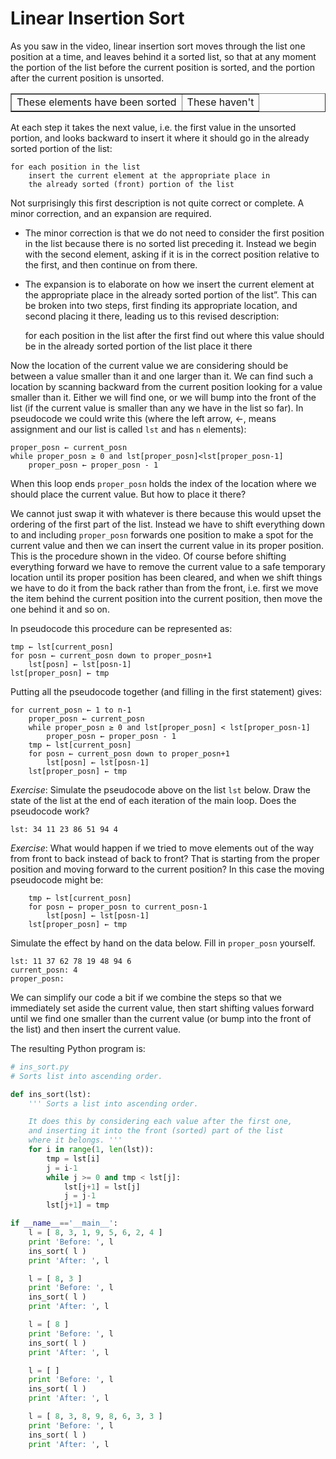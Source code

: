 # Linear Insertion Sort

As you saw in the video, linear insertion sort moves through the list
one position at a time, and leaves behind it a sorted list, so that at
any moment the portion of the list before the current position is
sorted, and the portion after the current position is unsorted.

<table border="1">
  <tbody>
    <tr>
      <td>These elements have been sorted</td>
      <td>These haven't</td>
    </tr>
  </tbody>
</table>

At each step it takes the next value, i.e. the first value in the
unsorted portion, and looks backward to insert it where it should go in
the already sorted portion of the list:

    for each position in the list
        insert the current element at the appropriate place in
        the already sorted (front) portion of the list

Not surprisingly this first description is not quite correct or
complete. A minor correction, and an expansion are required.

-   The minor correction is that we do not need to consider the first
    position in the list because there is no sorted list preceding it.
    Instead we begin with the second element, asking if it is in the
    correct position relative to the first, and then continue on from
    there.

-   The expansion is to elaborate on how we insert the current element
    at the appropriate place in the already sorted portion of the
    list”. This can be broken into two steps, first finding its
    appropriate location, and second placing it there, leading us to
    this revised description:

    for each position in the list after the first
        find out where this value should be in
            the already sorted portion of the list
        place it there

Now the location of the current value we are considering should be
between a value smaller than it and one larger than it. We can find such
a location by scanning backward from the current position looking for a
value smaller than it. Either we will find one, or we will bump into the
front of the list (if the current value is smaller than any we have in
the list so far). In pseudocode we could write this (where the left
arrow, ←, means assignment and our list is called `lst` and has `n`
elements):

     
    proper_posn ← current_posn
    while proper_posn ≥ 0 and lst[proper_posn]<lst[proper_posn-1]
        proper_posn ← proper_posn - 1

When this loop ends `proper_posn` holds the index of the location where
we should place the current value. But how to place it there?

We cannot just swap it with whatever is there because this would upset
the ordering of the first part of the list. Instead we have to shift
everything down to and including `proper_posn` forwards one position to
make a spot for the current value and then we can insert the current
value in its proper position. This is the procedure shown in the video.
Of course before shifting everything forward we have to remove the
current value to a safe temporary location until its proper position has
been cleared, and when we shift things we have to do it from the back
rather than from the front, i.e. first we move the item behind the
current position into the current position, then move the one behind it
and so on.

In pseudocode this procedure can be represented as:

    tmp ← lst[current_posn]
    for posn ← current_posn down to proper_posn+1
        lst[posn] ← lst[posn-1]
    lst[proper_posn] ← tmp

Putting all the pseudocode together (and filling in the first statement)
gives:

    for current_posn ← 1 to n-1
        proper_posn ← current_posn
        while proper_posn ≥ 0 and lst[proper_posn] < lst[proper_posn-1]
            proper_posn ← proper_posn - 1
        tmp ← lst[current_posn]
        for posn ← current_posn down to proper_posn+1
            lst[posn] ← lst[posn-1]
        lst[proper_posn] ← tmp

_Exercise_: Simulate the pseudocode above on the list `lst` below. Draw
the state of the list at the end of each iteration of the main loop.
Does the pseudocode work?

     
    lst: 34 11 23 86 51 94 4

_Exercise_: What would happen if we tried to move elements out of the
way from front to back instead of back to front? That is starting from
the proper position and moving forward to the current position? In this
case the moving pseudocode might be:

        tmp ← lst[current_posn]
        for posn ← proper_posn to current_posn-1
            lst[posn] ← lst[posn-1]
        lst[proper_posn] ← tmp

Simulate the effect by hand on the data below. Fill in `proper_posn`
yourself.

    lst: 11 37 62 78 19 48 94 6
    current_posn: 4
    proper_posn: 

We can simplify our code a bit if we combine the steps so that we
immediately set aside the current value, then start shifting values
forward until we find one smaller than the current value (or bump into
the front of the list) and then insert the current value.

The resulting Python program is:

``` python
# ins_sort.py
# Sorts list into ascending order.

def ins_sort(lst):
    ''' Sorts a list into ascending order.

    It does this by considering each value after the first one,
    and inserting it into the front (sorted) part of the list
    where it belongs. '''
    for i in range(1, len(lst)):
        tmp = lst[i]
        j = i-1
        while j >= 0 and tmp < lst[j]:
            lst[j+1] = lst[j]
            j = j-1
        lst[j+1] = tmp

if __name__=='__main__':
    l = [ 8, 3, 1, 9, 5, 6, 2, 4 ]
    print 'Before: ', l
    ins_sort( l )
    print 'After: ', l

    l = [ 8, 3 ]
    print 'Before: ', l
    ins_sort( l )
    print 'After: ', l

    l = [ 8 ]
    print 'Before: ', l
    ins_sort( l )
    print 'After: ', l

    l = [ ]
    print 'Before: ', l
    ins_sort( l )
    print 'After: ', l

    l = [ 8, 3, 8, 9, 8, 6, 3, 3 ]
    print 'Before: ', l
    ins_sort( l )
    print 'After: ', l
```
